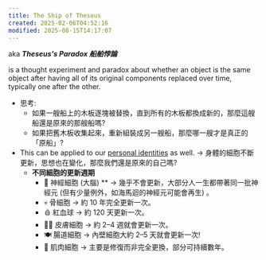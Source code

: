 ```yaml
---
title: The Ship of Theseus
created: 2025-02-06T04:52:16
modified: 2025-08-15T14:17:07
---
```


aka _**Theseus's Paradox 船舶悖論**_

is a thought experiment and paradox about whether an object is the same object after having all of its original components replaced over time, typically one after the other.

* 思考:
	* 如果一艘船上的木板逐塊被替換，直到所有的木板都換成新的，那麼這艘船還是原來的那艘船嗎?
	* 如果把舊木板收集起來，重新組裝成另一艘船，那麼哪一艘才是真正的「原船」?
* This can be applied to our [personal identities](your-identity-dictates-your-actions.md) as well. → 身體的細胞不斷更新，思想也在變化，那麼我們還是原來的自己嗎?
	* **不同細胞的更新週期**
		* 🧠 神經細胞 (大腦) ** → 幾乎不會更新，大部分人一生都帶著同一批神經元 (但有少量例外，如海馬迴的神經元可能會再生) 。
		* 💀 骨細胞 → 約 10 年完全更新一次。
		* 🩸 紅血球 → 約 120 天更新一次。
		* 🧑‍🦲 皮膚細胞 → 約 2–4 週就會更新一次。
		* 🍽️ 腸道細胞 → 內壁細胞大約 2–5 天就會更新一次!
		* 💪 肌肉細胞 → 主要是修復而非完全更換，部分可持續數年。
